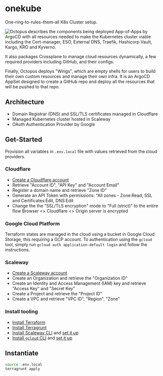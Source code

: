 # onekube

One-ring-to-rules-them-all K8s Cluster setup.

![Octopus](url/of/the/image.jpg "Infra Octopus: A diagram illustrating the interconnected components deployed by OneKube.") describes the components being deployed App-of-Apps by ArgoCD with all resources needed to make the Kubernetes cluster viable including the Cert-manager, ESO, External DNS, Traefik, Hashicorp Vault, Kargo, KRO and Kyverno.

It also packages Crossplane to manage cloud resources dynamically, a few required providers including GitHub, and their configs.

Finally, Octopus deploys "Wings", which are empty shells for users to build their own custom resources and manage their own infra. It is an ArgoCD AppSet designed to create a GitHub repo and deploy all the resources that will be pushed to that repo.

## Architecture

* Domain Registrar (DNS) and SSL/TLS certificates managed in Cloudflare
* Managed Kubernetes cluster hosted in Scaleway
* OAuth Authentication Provider by Google

## Get-Started

Provision all variables in `.env.local` file with values retrieved from the cloud providers.

### Cloudflare

* [Create a Cloudflare account](https://www.cloudflare.com/plans/)
* Retrieve "Account ID", "API Key" and "Account Email"
* Register a domain name and retrieve "Zone ID"
* Generate an API Token with permissions: "All zones - Zone:Read, SSL and Certificates:Edit, DNS:Edit
* Change the the "SSL/TLS encryption" mode to "Full (strict)" to the entire flow Browser <> Cloudflare <> Origin server is encrypted

### Google Cloud Platform

Terraform states are managed in the cloud using a bucket in Google Cloud Storage, this requiring a GCP account. To authentication using the `gcloud` tool, simply run `gcloud auth application-default login` and follow the instructions.

### Scaleway

* [Create a Scaleway account](https://account.scaleway.com/register)
* Create an Organization and retrieve the "Organization ID"
* Create an Identity and Access Management (IAM) key and retrieve "Access Key" and "Secret Key"
* Create a Project and retrieve the "Project ID"
* Create a VPC and retrieve "VPC ID", "Region", "Zone"

### Install tooling

* [Install Terraform](https://developer.hashicorp.com/terraform/install?product_intent=terraform)
* [Install Terragrunt](https://terragrunt.gruntwork.io/docs/getting-started/install/)
* [Install Scaleway CLI](https://github.com/scaleway/scaleway-cli) and [set it up](https://www.scaleway.com/en/docs/scaleway-cli/quickstart/)
* [Install `gcloud` CLI](https://cloud.google.com/sdk/docs/install) and [set it up](https://cloud.google.com/sdk/docs/initializing)

## Instantiate

```bash
source .env.local
terragrunt apply
```